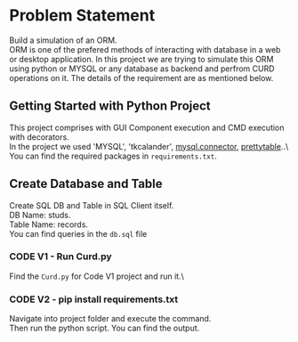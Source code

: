 # Problem Statement
Build a simulation of an ORM.\
ORM is one of the prefered methods of interacting with database in a web or desktop application. In this project we are trying to simulate this ORM using python or MYSQL or any database as backend and perfrom CURD operations on it. The details of the requirement are as mentioned below.
## Getting Started with Python Project
This project comprises with GUI Component execution and CMD execution with decorators.\
In the project we used 'MYSQL', 'tkcalander', [mysql.connector](https://pypi.org/project/mysql-connector-python/), [prettytable](https://pypi.org/project/prettytable/)..\ 
You can find the required packages in `requirements.txt`.
## Create Database and Table

Create SQL DB and Table in SQL Client itself.\
DB Name: studs.\
Table Name: records.\
You can find queries in the `db.sql` file

### CODE V1 - Run Curd.py

Find the `Curd.py` for Code V1 project and run it.\

### CODE V2 - pip install requirements.txt

Navigate into project folder and execute the command.\
Then run the python script. You can find the output.



